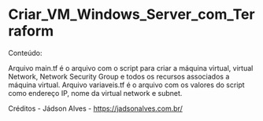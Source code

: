 # Criar_VM_Windows_Server_com_Terraform

Conteúdo:

Arquivo main.tf é o arquivo com o script para criar a máquina virtual, virtual Network, Network Security Group e todos os recursos associados a máquina virtual. 
Arquivo variaveis.tf é o arquivo com os valores do script como endereço IP, nome da virtual network e subnet.

Créditos - Jádson Alves - https://jadsonalves.com.br/
